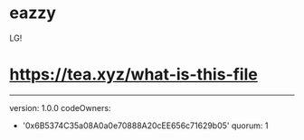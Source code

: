 # eazzy
LG!
# https://tea.xyz/what-is-this-file
---
version: 1.0.0
codeOwners:
  - '0x6B5374C35a08A0a0e70888A20cEE656c71629b05'
quorum: 1
